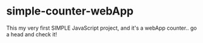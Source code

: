 # simple-counter-webApp
This my very first SIMPLE JavaScript project, and it's a webApp counter.. go a head and check it!
